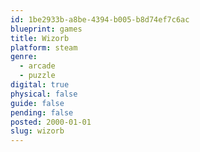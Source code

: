 ```yaml
---
id: 1be2933b-a8be-4394-b005-b8d74ef7c6ac
blueprint: games
title: Wizorb
platform: steam
genre:
  - arcade
  - puzzle
digital: true
physical: false
guide: false
pending: false
posted: 2000-01-01
slug: wizorb
---
```

